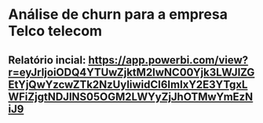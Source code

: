 # Análise de churn para a empresa Telco telecom

## Relatório incial: https://app.powerbi.com/view?r=eyJrIjoiODQ4YTUwZjktM2IwNC00Yjk3LWJlZGEtYjQwYzcwZTk2NzUyIiwidCI6ImIxY2E3YTgxLWFiZjgtNDJlNS05OGM2LWYyZjJhOTMwYmEzNiJ9
